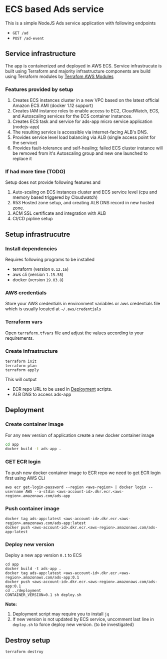 # ECS based Ads service

This is a simple NodeJS Ads service application with following endpoints

- `GET /ad`
- `POST /ad-event`

## Service infrastructure
The app is containerized and deployed in AWS ECS.
Service infrastrucute is built using Terraform and majority infrastructure components are build using Terraform modules by [Terrafom AWS Modules](https://github.com/terraform-aws-modules)

### Features provided by setup
1. Creates ECS instances cluster in a new VPC based on the latest official Amazon ECS AMI (docker 1.12 support)
1. Creates IAM instance roles to enable access to EC2, CloudWatch, ECS,  and Autoscaling services for the ECS container instances.
1. Creates ECS task and service for ads-app micro service application (nodejs-app)
1. The resulting service is accessible via internet-facing ALB's DNS. 
1. Provides service level load balancing via ALB (single access point for the service)
1. Provides fault-tolerance and self-healing; failed ECS cluster instance will be removed from it's Autoscaling group and new one launched to replace it

### If had more time (TODO)
Setup does not provide following features and  
1. Auto-scaling on ECS instances cluster and ECS service level (cpu and memory based triggered by Cloudwatch)
1. R53 Hosted zone setup, and creating ALB DNS record in new hosted zone.
1. ACM SSL certificate and integration with ALB
1. CI/CD pipline setup

## Setup infrastrucutre
### Install dependencies
Requires following programs to be installed
* terraform (version `0.12.16`)
* aws cli (version `1.15.58`)
* docker (version `19.03.8`)

### AWS credentials
Store your AWS credentials in environment variables or aws credentials file which is usually located at `~/.aws/credentials`

### Terraform vars
Open `terraform.tfvars` file and adjust the values according to your requirements.

### Create infrastructure
```
terraform init
terraform plan
terraform apply
```
This will output
* ECR repo URL to be used in [Deployment](#deployment) scripts.
* ALB DNS to access ads-app

## Deployment

### Create container image
For any new version of application create a new docker container image 
```bash
cd app
docker build -t ads-app .
```
### GET ECR login
To push new docker container image to ECR repo we need to get ECR login first using AWS CLI
```
aws ecr get-login-password --region <aws-region> | docker login --username AWS --a-stdin <aws-account-id>.dkr.ecr.<aws-region>.amazonaws.com/ads-app
```

### Push container image
```
docker tag ads-app:latest <aws-account-id>.dkr.ecr.<aws-region>.amazonaws.com/ads-app:latest
docker push <aws-account-id>.dkr.ecr.<aws-region>.amazonaws.com/ads-app:latest
```

### Deploy new version
Deploy a new app version `0.1` to ECS 
```
cd app
docker build -t ads-app .
docker tag ads-app:latest <aws-account-id>.dkr.ecr.<aws-region>.amazonaws.com/ads-app:0.1
docker push <aws-account-id>.dkr.ecr.<aws-region>.amazonaws.com/ads-app:0.1
cd ../deployment
CONTAINER_VERSION=0.1 sh deploy.sh
```
**Note:**
1. Deployment script may require you to install `jq`
1. If new version is not updated by ECS service, uncomment last line in `deploy.sh` to force deploy new version. (to be investigated)

## Destroy setup
```
terraform destroy
```
